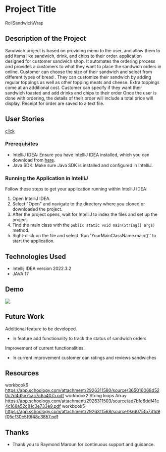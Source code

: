 # Project Title

RollSandwichWrap


## Description of the Project

Sandwich project is based on providing menu to the user, and allow them to add items like sandwich, drink, and chips 
to their order. application designed for customer sandwich shop. It automates the ordering process
and provides a customers to what they want to place the sandwich orders in online. 
Customer can choose the size of their sandwich and select from different types of bread .
They can customize their sandwich by adding regular toppings as well as other topping meats and cheese.
Extra toppings come at an additional cost. Customer can specify if they want their sandwich toasted and add drinks and chips to their order 
Once the user is done with ordering, the details of their order will include  a total price will display. Receipt for order are saved to a text file.


## User Stories
[click](https://github.com/users/AbiramiThavamani/projects/5/views/1) 

### Prerequisites

- IntelliJ IDEA: Ensure you have IntelliJ IDEA installed, which you can download from [here](https://www.jetbrains.com/idea/download/).
- Java SDK: Make sure Java SDK is installed and configured in IntelliJ.

### Running the Application in IntelliJ

Follow these steps to get your application running within IntelliJ IDEA:

1. Open IntelliJ IDEA.
2. Select "Open" and navigate to the directory where you cloned or downloaded the project.
3. After the project opens, wait for IntelliJ to index the files and set up the project.
4. Find the main class with the `public static void main(String[] args)` method.
5. Right-click on the file and select 'Run 'YourMainClassName.main()'' to start the application.

## Technologies Used

- Intellij IDEA version 2022.3.2
- JAVA 17

## Demo

<img src="sandwich.gif">

## Future Work

Additional feature to be developed.

- In feature add functionality to track the status of sandwich orders

Improvement of current functionalities.

- In current improvement customer can ratings and reviews sandwiches

## Resources
workbook6 https://app.schoology.com/attachment/2926311580/source/365016068d520c2d4d5e7cac7c6a407a.pdf
workbook2 String loops Array https://app.schoology.com/attachment/2926311503/source/ad7bfe6ddf41e4c168a52c81c3e733e9.pdf
workbook5 https://app.schoology.com/attachment/2926311568/source/9a6075fb731d9f05cf30c5f9f48c3857.pdf


## Thanks

- Thank you to Raymond Maroun for continuous support and guidance.

